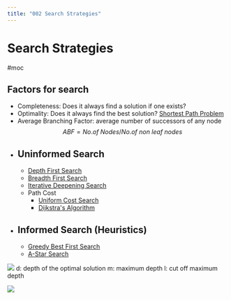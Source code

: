 ```yaml
---
title: "002 Search Strategies"
---
```

# Search Strategies
#moc
## Factors for search
- Completeness: Does it always find a solution if one exists?
- Optimality: Does it always find the best solution? [Shortest Path Problem](Notes/Shortest%20Path%20Problem.md)
- Average Branching Factor: average number of successors of any node $$ABF=No.of\ Nodes/No.of\ non\ leaf\ nodes$$
- ## Uninformed Search
	- [Depth First Search](Notes/Depth%20First%20Search.md)
	- [Breadth First Search](Notes/Breadth%20First%20Search.md)
	- [Iterative Deepening Search](Notes/Iterative%20Deepening%20Search.md)
	- Path Cost
		- [Uniform Cost Search](Notes/Uniform%20Cost%20Search.md)
		- [Dijkstra's Algorithm](Notes/Dijkstra's%20Algorithm.md)
- ## Informed Search (Heuristics)
	- [Greedy Best First Search](Notes/Greedy%20Best%20First%20Search.md)
	- [A-Star Search](Notes/A-Star%20Search.md)
	

![](https://i.imgur.com/GJgz8dM.png)
d: depth of the optimal solution
m: maximum depth
l: cut off maximum depth

![](https://i.imgur.com/PwqLQTV.png)

